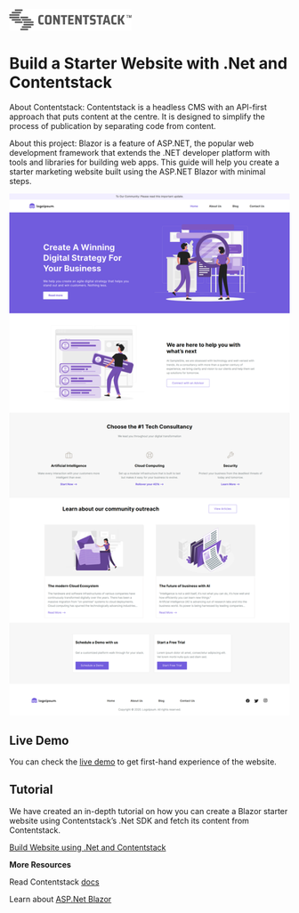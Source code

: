 [![Contentstack Logo](wwwroot/contentstack.png)](https://www.contentstack.com/)


# Build a Starter Website with .Net and Contentstack

About Contentstack: Contentstack is a headless CMS with an API-first approach that puts content at the centre. It is designed to simplify the process of publication by separating code from content.

About this project: Blazor is a feature of ASP.NET, the popular web development framework that extends the .NET developer platform with tools and libraries for building web apps. This guide will help you create a starter marketing website built using the ASP.NET Blazor with minimal steps.


![contentstack-react-starter-app-vercel-app](wwwroot/starter-app.png)


## Live Demo

You can check the [live demo](http://contentstack-dotnet-starterapp.herokuapp.com/) to get first-hand experience of the website.


## Tutorial

We have created an in-depth tutorial on how you can create a Blazor starter website using Contentstack’s .Net SDK and fetch its content from Contentstack.

[Build Website using .Net and Contentstack](https://www.contentstack.com/docs/developers/sample-apps/build-a-starter-website-using-asp-net-blazor-and-contentstack-net-sdk/)

**More Resources**

Read Contentstack [docs](https://www.contentstack.com/docs/)

Learn about [ASP.Net Blazor](https://dotnet.microsoft.com/apps/aspnet/web-apps/blazor)
